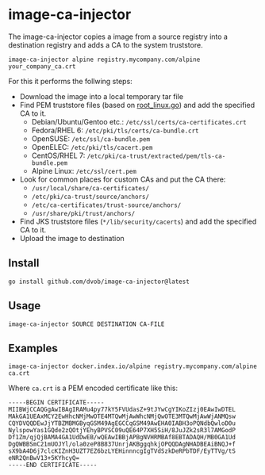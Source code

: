 # image-ca-injector

The image-ca-injector copies a image from a source registry into a destination registry and adds a CA to the system truststore.
```
image-ca-injector alpine registry.mycompany.com/alpine your_company_ca.crt
```

For this it performs the follwing steps:
* Download the image into a local temporary tar file
* Find PEM truststore files (based on [root_linux.go](https://github.com/golang/go/blob/c05fceb73cafd642d26660148357a4f60172aa1a/src/crypto/x509/root_linux.go)) and add the specified CA to it.
  * Debian/Ubuntu/Gentoo etc.: `/etc/ssl/certs/ca-certificates.crt`
  * Fedora/RHEL 6: `/etc/pki/tls/certs/ca-bundle.crt`
  * OpenSUSE: `/etc/ssl/ca-bundle.pem`
  * OpenELEC: `/etc/pki/tls/cacert.pem`
  * CentOS/RHEL 7: `/etc/pki/ca-trust/extracted/pem/tls-ca-bundle.pem`
  * Alpine Linux: `/etc/ssl/cert.pem`
* Look for common places for custom CAs and put the CA there:
  * `/usr/local/share/ca-certificates/`
  * `/etc/pki/ca-trust/source/anchors/`
  * `/etc/ca-certificates/trust-source/anchors/`
  * `/usr/share/pki/trust/anchors/`
* Find JKS truststore files (`*/lib/security/cacerts`) and add the specified CA to it.
* Upload the image to destination

## Install
```
go install github.com/dvob/image-ca-injector@latest
```

## Usage
```
image-ca-injector SOURCE DESTINATION CA-FILE
```

## Examples
```
image-ca-injector docker.index.io/alpine registry.mycompany.com/alpine ca.crt
```

Where `ca.crt` is a PEM encoded certificate like this:
```
-----BEGIN CERTIFICATE-----
MIIBWjCCAQGgAwIBAgIRAMu4py77kY5FVUdasZ+9tJYwCgYIKoZIzj0EAwIwDTEL
MAkGA1UEAxMCY2EwHhcNMjMwOTE4MTQwMjAwWhcNMjQwOTE3MTQwMjAwWjANMQsw
CQYDVQQDEwJjYTBZMBMGByqGSM49AgEGCCqGSM49AwEHA0IABH3oPQNdbQwloD0u
NylspowYas1GQde2zQOtjYEhyBPVSC09uQE64P7XH5SiH/8JuJZk2sR3l7AMGodP
Df1Zm/qjQjBAMA4GA1UdDwEB/wQEAwIBBjAPBgNVHRMBAf8EBTADAQH/MB0GA1Ud
DgQWBBSmC21mUOJYl/ola0zeP8B837UnrjAKBggqhkjOPQQDAgNHADBEAiBNQJ+f
sX9bA4D6j7clcKIZnH3UZT7EZ6bzLYEHinnncgIgTVdSzkDeRPbTDF/EyTTVg/tS
eNR2QnBwV13+5KYhcyQ=
-----END CERTIFICATE-----
```

